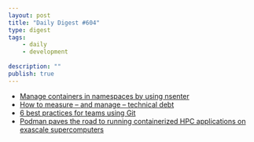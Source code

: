 ```yaml
---
layout: post
title: "Daily Digest #604"
type: digest
tags: 
    - daily
    - development
    
description: ""
publish: true
---
```



- [Manage containers in namespaces by using nsenter](https://www.redhat.com/sysadmin/container-namespaces-nsenter)
- [How to measure – and manage – technical debt](https://enterprisersproject.com/article/2020/7/technical-debt-how-measure)
- [6 best practices for teams using Git](https://opensource.com/article/20/7/git-best-practices)
- [Podman paves the road to running containerized HPC applications on exascale supercomputers](https://www.redhat.com/en/blog/podman-paves-road-running-containerized-hpc-applications-exascale-supercomputers)
